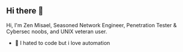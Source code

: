 ## Hi there 👋

Hi, I'm Zen Misael,  Seasoned Network Engineer, Penetration Tester & Cybersec noobs, and UNIX veteran user.

- 🌱 I hated to code but i love automation

